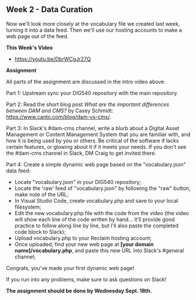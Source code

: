 ## Week 2 - Data Curation

Now we'll look more closely at the vocabulary file we created last week, turning it into a data feed. Then we'll use our hosting accounts to make a web page out of the feed.

**This Week's Video**

- <https://youtu.be/DbrWCgJr27Q>

**Assignment**

All parts of the assignment are discussed in the intro video above.

Part 1: Upstream sync your DIG540 repository with the main repository.

Part 2: Read the short blog post *What are the important differences between DAM and CMS?* by Casey Schmidt: <https://www.canto.com/blog/dam-vs-cms/>.

Part 3: In Slack's #dam-cms channel, write a blurb about a Digital Asset Management or Content Management System that you are familiar with, and how it is being used by you or others. Be critical of the software if lacks certain features, or glowing about it if it meets your needs. If you don't see the #dam-cms channel in Slack, DM Craig to get invited there.

Part 4: Create a simple dynamic web page based on the "vocabulary.json" data feed:
- Locate "vocabulary.json" in your DIG540 repository;
- Locate the 'raw' feed of "vocabulary.json" by following the "raw" button, make note of the URL;
- In Visual Studio Code, create vocabulary.php and save to your local filesystem;
- Edit the new vocabulary.php file with the code from the video (the video will show each line of the code written by hand... it'll provide good practice to follow along line by line, but I'll also paste the completed code block to Slack);
- Upload vocabulary.php to your Reclaim hosting account;
- Once uploaded, find your new web page at **[your domain name]/vocabulary.php**, and paste this new URL into Slack's #general channel;

Congrats, you've made your first dynamic web page! 

If you run into any problems, make sure to ask questions on Slack!

**The assignment should be done by Wednesday Sept. 18th.**
